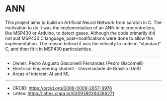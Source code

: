 # ANN

This project aims to build an Artificial Neural Network from scratch in C. The motivation to do it was the implementation of an ANN in microcontrollers, like MSP430 or Arduino, to detect gases.
Although the code primarily did not suit MSP430 C language, post-modifications were done to allow the implementation. The reason behind it was the velocity to code in "standard" C, and then fit it in MSP430 particularities.

---
* Owner: Pedro Augusto Giacomelli Fernandes (Pedro Giacomelli)
* Electrical Engineering student - Universidade de Brasília (UnB)
* Areas of interest: AI and ML
---
* ORCID: https://orcid.org/0009-0009-2657-6976
* Lattes: https://lattes.cnpq.br/6309380264386271
